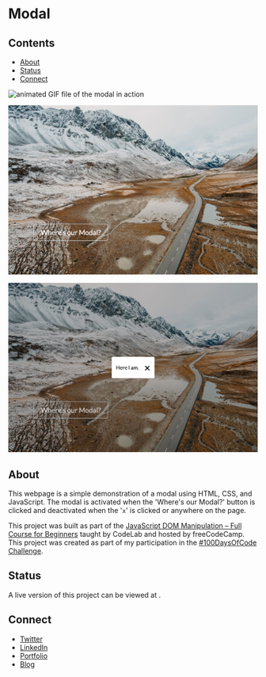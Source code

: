 # Modal

## Contents
- [About](#about)
- [Status](#status)
- [Connect](#connect)

![animated GIF file of the modal in action](./modal-demo.gif)

![screenshot of the webpage without the modal](./modal-closed.png)

![screenshot of the webpage with the modal](./modal-open.png)

## About
This webpage is a simple demonstration of a modal using HTML, CSS, and JavaScript. The modal is activated when the 'Where's our Modal?' button is clicked and deactivated when the '`x`' is clicked or anywhere on the page.

This project was built as part of the [JavaScript DOM Manipulation – Full Course for Beginners](https://youtu.be/5fb2aPlgoys) taught by CodeLab and hosted by freeCodeCamp. This project was created as part of my participation in the [#100DaysOfCode Challenge](https://github.com/ananfito/100-days-of-code).

## Status

A live version of this project can be viewed at .

## Connect

- [Twitter](https://twitter.com/wordsbyfifi)
- [LinkedIn](https://linkedin.com/in/anthonynanfito)
- [Portfolio](https://ananfito.github.io)
- [Blog](https://ananfito.hashnode.dev)
